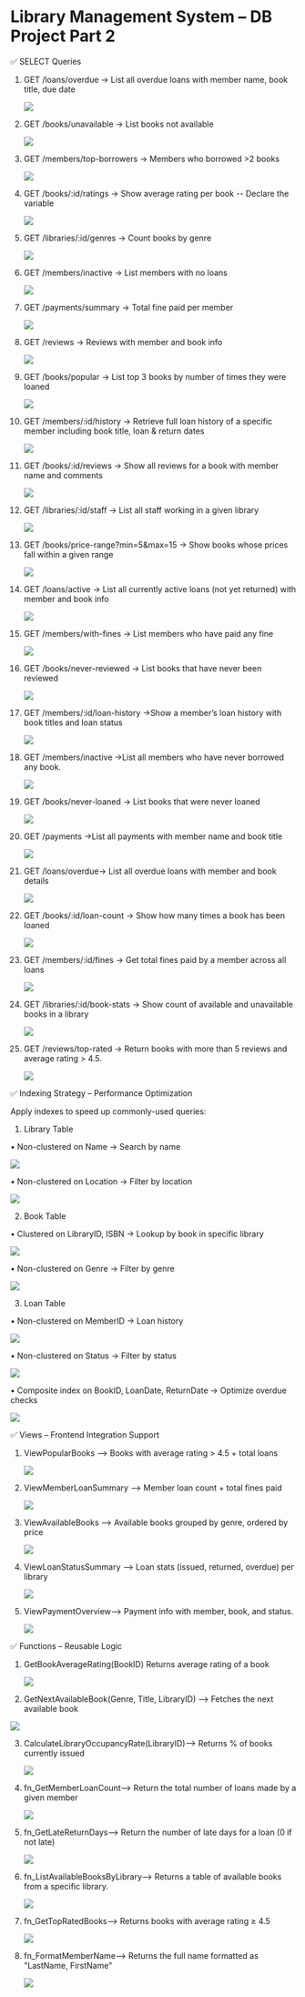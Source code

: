 ﻿# Library Management System – DB Project Part 2

✅ SELECT Queries

1. GET /loans/overdue → List all overdue loans with member name, book title, due date

      ![](SelectQueriesImage/Q1.png) 

 2. GET /books/unavailable → List books not available
	
     ![](SelectQueriesImage/Q2.png) 


3. GET /members/top-borrowers → Members who borrowed >2 books 


    ![](SelectQueriesImage/Q3.png) 

4. GET /books/:id/ratings → Show average rating per book -- Declare the variable

    
    ![](SelectQueriesImage/Q4.png) 


5. GET /libraries/:id/genres → Count books by genre

     
    ![](SelectQueriesImage/Q5.png)

 6. GET /members/inactive → List members with no loans

      ![](SelectQueriesImage/Q6.png)
 


 7. GET /payments/summary → Total fine paid per member

       ![](SelectQueriesImage/Q7.png)

 8. GET /reviews → Reviews with member and book info

      ![](SelectQueriesImage/Q8.png)

9. GET /books/popular → List top 3 books by number of times they were loaned

      ![](SelectQueriesImage/Q9.png)

10. GET /members/:id/history → Retrieve full loan history of a specific member including book title, loan & return dates

     ![](SelectQueriesImage/Q10.png)

11. GET /books/:id/reviews → Show all reviews for a book with member name and comments

       ![](SelectQueriesImage/Q11.png)
 
  12. GET /libraries/:id/staff → List all staff working in a given library

         ![](SelectQueriesImage/Q12.png)

 13. GET /books/price-range?min=5&max=15 → Show books whose prices fall within a given range

       ![](SelectQueriesImage/Q13.png)

14. GET /loans/active → List all currently active loans (not yet returned) with member and book info
       
      ![](SelectQueriesImage/Q14.png)

 15. GET /members/with-fines → List members who have paid any fine

        ![](SelectQueriesImage/Q15.png)

 16. GET /books/never-reviewed →  List books that have never been reviewed

       ![](SelectQueriesImage/Q16.png)

17. GET /members/:id/loan-history →Show a member’s loan history with book titles and loan status

       ![](SelectQueriesImage/Q17.png)

 18. GET /members/inactive →List all members who have never borrowed any book.
 
        ![](SelectQueriesImage/Q18.png)
  
 
  19. GET /books/never-loaned → List books that were never loaned
  
        ![](SelectQueriesImage/Q19.png)

20. GET /payments →List all payments with member name and book title

      ![](SelectQueriesImage/Q20.png)
 
 21. GET /loans/overdue→ List all overdue loans with member and book details

       ![](SelectQueriesImage/Q21.png)

 22. GET /books/:id/loan-count → Show how many times a book has been loaned
  
       ![](SelectQueriesImage/Q22.png)

23. GET /members/:id/fines → Get total fines paid by a member across all loans
 
       ![](SelectQueriesImage/Q23.png)

 24. GET /libraries/:id/book-stats → Show count of available and unavailable books in a library
 
        ![](SelectQueriesImage/Q24.png)

 25. GET /reviews/top-rated → Return books with more than 5 reviews and average rating > 4.5.
  
        ![](SelectQueriesImage/Q25.png)
  
✅  Indexing Strategy – Performance Optimization

Apply indexes to speed up commonly-used queries: 

1. Library Table 

• Non-clustered on Name → Search by name 

   ![](IndexesSqlImage/Q1.png)

• Non-clustered on Location → Filter by location 

   ![](IndexesSqlImage/Q2.png)



2. Book Table 

• Clustered on LibraryID, ISBN → Lookup by book in specific library

   ![](IndexesSqlImage/Q3.png)


• Non-clustered on Genre → Filter by genre 

   ![](IndexesSqlImage/Q4.png)



3. Loan Table 

• Non-clustered on MemberID → Loan history

  ![](IndexesSqlImage/Q5.png)

• Non-clustered on Status → Filter by status 

   ![](IndexesSqlImage/Q6.png)


• Composite index on BookID, LoanDate, ReturnDate → Optimize overdue checks 
 
   ![](IndexesSqlImage/Q7.png)


✅  Views – Frontend Integration Support 

1. ViewPopularBooks --> Books with average rating > 4.5 + total loans 

   ![](ViewsSqlImage/Q1.png)

2. ViewMemberLoanSummary --> Member loan count + total fines paid

   ![](ViewsSqlImage/Q2.png)

3. ViewAvailableBooks --> Available books grouped by genre, ordered by price

   ![](ViewsSqlImage/Q3.png)

4. ViewLoanStatusSummary --> Loan stats (issued, returned, overdue) per library
      
      ![](ViewsSqlImage/Q4.png)

 
5. ViewPaymentOverview--> Payment info with member, book, and status. 

     ![](ViewsSqlImage/Q5.png)

✅ Functions – Reusable Logic

1. GetBookAverageRating(BookID) Returns average rating of a book

    ![](FunctionSqlImage/Q1.png)

 2. GetNextAvailableBook(Genre, Title, LibraryID) --> Fetches the next available book 

  ![](FunctionSqlImage/Q2.png)

    
3. CalculateLibraryOccupancyRate(LibraryID)--> Returns % of books currently issued 
      
      ![](FunctionSqlImage/Q3.png)
    
4. fn_GetMemberLoanCount-->  Return the total number of loans made by a given member

     ![](FunctionSqlImage/Q4.png)


5. fn_GetLateReturnDays--> Return the number of late days for a loan (0 if not late)

    ![](FunctionSqlImage/Q5.png)

 
6. fn_ListAvailableBooksByLibrary--> Returns a table of available books from a specific library.

   ![](FunctionSqlImage/Q6.png)


 7. fn_GetTopRatedBooks--> Returns books with average rating ≥ 4.5

     ![](FunctionSqlImage/Q7.png)
 

 8. fn_FormatMemberName-->  Returns  the  full  name  formatted  as  "LastName, FirstName"

    ![](FunctionSqlImage/Q8.png)
 

